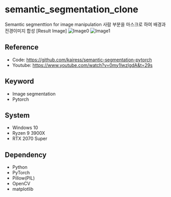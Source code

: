 # semantic_segmentation_clone

Semantic segmenttion for image manipulation
사람 부분을 마스크로 하여 배경과 전경이미지 합성
[Result Image]
![Image0](https://github.com/yhhyunn/semantic_segmentation/raw/master/result.jpg)
![Image1](https://github.com/yhhyunn/semantic_segmentation/raw/master/result_other.jpg)

## Reference

- Code: https://github.com/kairess/semantic-segmentation-pytorch
- Youtube: https://www.youtube.com/watch?v=0my1lwzlgdA&t=29s

## Keyword

- Image segmentation
- Pytorch

## System

- Windows 10
- Ryzen 9 3900X
- RTX 2070 Super

## Dependency

- Python
- PyTorch
- Pillow(PIL)
- OpenCV
- matplotlib
